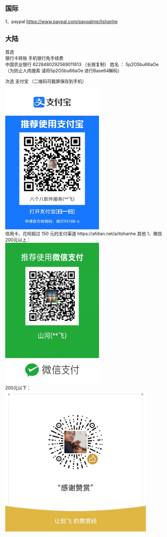 ## 国际
1、paypal  https://www.paypal.com/paypalme/lishanhe 

## 大陆
首选  
  银行卡转账  手机银行免手续费  
中国农业银行  6228480292569011813   （长按复制） 姓名 ： 5p2O5bu66aOe （为防止人肉搜索  请将5p2O5bu66aOe 进行Base64解码）  

次选  支付宝   （二维码可截屏保存到手机）
<div> <img src="file/支付宝收款李山河.jpg" style="width: 300px;height: 450px" alt="支付宝"/></div>  
信用卡、花呗超过 150 元的支付渠道  https://afdian.net/a/itshanhe 
其他
 1、微信 
 200元以上：
 <div> <img src="file/微信收款李山河.jpg" style="width: 300px;height: 450px" alt="微信"/></div>
 200元以下：
 <div> <img src="file/wechat_zs.jpg" style="width: 450px;height: 450px" alt="微信"/></div>    
 
